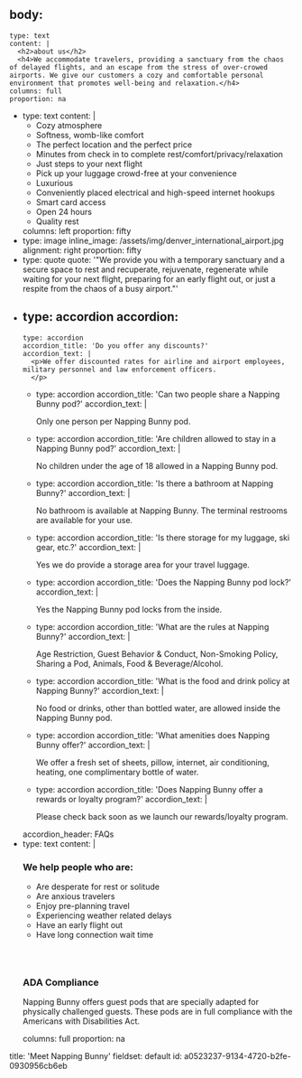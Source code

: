 body:
  -
    type: text
    content: |
      <h2>about us</h2>
      <h4>We accommodate travelers, providing a sanctuary from the chaos of delayed flights, and an escape from the stress of over-crowed airports. We give our customers a cozy and comfortable personal environment that promotes well-being and relaxation.</h4>
    columns: full
    proportion: na
  -
    type: text
    content: |
      <ul class="check">
      	<li><span class="normaltextrun">Cozy atmosphere </span></li>
      	<li><span class="normaltextrun">Softness, womb-like comfort </span></li>
      	<li><span class="normaltextrun">The perfect location and the perfect price </span></li>
      	<li><span class="normaltextrun">Minutes from check in to complete rest/comfort/privacy/relaxation </span></li>
      	<li><span class="normaltextrun">Just steps to your next flight </span></li>
      	<li><span class="normaltextrun">Pick up your luggage crowd-free at your convenience</span></li>
      	<li><span class="normaltextrun">Luxurious </span></li>
      	<li><span class="normaltextrun">Conveniently placed electrical and high-speed internet hookups </span></li>
      	<li><span class="normaltextrun">Smart card access </span></li>
      	<li><span class="normaltextrun">Open 24 hours </span></li>
      	<li><span class="normaltextrun">Quality rest</span></li>
      </ul>
    columns: left
    proportion: fifty
  -
    type: image
    inline_image: /assets/img/denver_international_airport.jpg
    alignment: right
    proportion: fifty
  -
    type: quote
    quote: '"We provide you with a temporary sanctuary and a secure space to rest and recuperate, rejuvenate, regenerate while waiting for your next flight, preparing for an early flight out, or just a respite from the chaos of a busy airport."'
  -
    type: accordion
    accordion:
      -
        type: accordion
        accordion_title: 'Do you offer any discounts?'
        accordion_text: |
          <p>We offer discounted rates for airline and airport employees, military personnel and law enforcement officers.
          </p>
      -
        type: accordion
        accordion_title: 'Can two people share a Napping Bunny pod?'
        accordion_text: |
          <p>Only one person per Napping Bunny pod.
          </p>
      -
        type: accordion
        accordion_title: 'Are children allowed to stay in a Napping Bunny pod?'
        accordion_text: |
          <p>No children under the age of 18 allowed in a Napping Bunny pod.
          </p>
      -
        type: accordion
        accordion_title: 'Is there a bathroom at Napping Bunny?'
        accordion_text: |
          <p>No bathroom is available at Napping Bunny.  The terminal restrooms are available for your use.
          </p>
      -
        type: accordion
        accordion_title: '​Is there storage for my luggage, ski gear, etc.?'
        accordion_text: |
          <p>Yes we do provide a storage area for your travel luggage.
          </p>
      -
        type: accordion
        accordion_title: 'Does the Napping Bunny pod lock?'
        accordion_text: |
          <p>Yes the Napping Bunny pod locks from the inside.
          </p>
      -
        type: accordion
        accordion_title: 'What are the rules at Napping Bunny?'
        accordion_text: |
          <p>Age Restriction, Guest Behavior & Conduct, Non-Smoking Policy, Sharing a Pod, Animals, Food & Beverage/Alcohol.
          </p>
      -
        type: accordion
        accordion_title: 'What is the food and drink policy at Napping Bunny?'
        accordion_text: |
          <p>No food or drinks, other than bottled water, are allowed inside the Napping Bunny pod.
          </p>
      -
        type: accordion
        accordion_title: 'What amenities does Napping Bunny offer?'
        accordion_text: |
          <p>We offer a fresh set of sheets, pillow, internet, air conditioning, heating, one complimentary bottle of water.
          </p>
      -
        type: accordion
        accordion_title: 'Does Napping Bunny offer a rewards or loyalty program?'
        accordion_text: |
          <p>Please check back soon as we launch our rewards/loyalty program.
          </p>
    accordion_header: FAQs
  -
    type: text
    content: |
      <h3>We help people who are:</h3>
      <ul>
      	<li><span class="normaltextrun">Are desperate for rest or solitude</span></li>
      	<li><span class="normaltextrun">Are anxious travelers</span></li>
      	<li><span class="normaltextrun">Enjoy pre-planning travel</span></li>
      	<li><span class="normaltextrun">Experiencing weather related delays</span></li>
      	<li><span class="normaltextrun">Have an early flight out</span></li>
      	<li>Have long connection wait time</li>
      </ul>
      <h3><br></h3>
      <h3>ADA Compliance</h3>
      <p>Napping Bunny offers guest pods that are specially adapted for physically challenged guests. These pods are in full compliance with the Americans with Disabilities Act.
      </p>
    columns: full
    proportion: na
title: 'Meet Napping Bunny'
fieldset: default
id: a0523237-9134-4720-b2fe-0930956cb6eb
